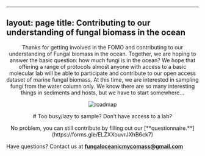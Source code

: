 
---
layout: page
title: Contributing to our understanding of fungal biomass in the ocean
---

<p align="center">
Thanks for getting involved in the FOMO and contributing to our understanding of Fungal biomass in the ocean. Together, we are hoping to answer the basic question: how much fungi is in the ocean? We hope that offering a range of protocols almost anyone with access to a basic molecular lab will be able to participate and contribute to our open access dataset of marine fungal biomass. At this time, we are interested in sampling fungi from the water column only.  We know there are so many interesting things in sediments and hosts, but we have to start somewhere…
</p>

<p align="center">
<img src="https://FOMO-project.github.io/assets/img/roadmap.jpg" alt="roadmap" />
</p>

<p align="center">
# Too busy/lazy to sample?  Don’t have access to a lab?
</p>

<p align="center">
No problem, you can still contribute by filling out our [**questionnaire.**](https://forms.gle/ELZXXouvrJXhB6ck7) 
</p>

Have questions?  Contact us at **fungaloceanicmycomass@gmail.com**

